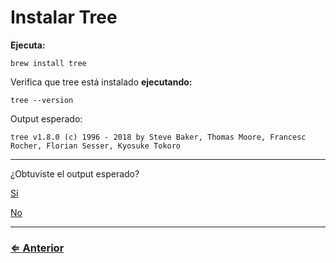 ﻿# Instalar Tree

**Ejecuta:**

 `brew install tree`

Verifica que tree está instalado **ejecutando:**

 `tree --version`

Output esperado: 

```
tree v1.8.0 (c) 1996 - 2018 by Steve Baker, Thomas Moore, Francesc Rocher, Florian Sesser, Kyosuke Tokoro
```

---

¿Obtuviste el output esperado?

[Sí](../vs-code/check-vscode.md)

[No](../../error/error.md)

---
### [⇐ Anterior](../homebrew/check.md)
